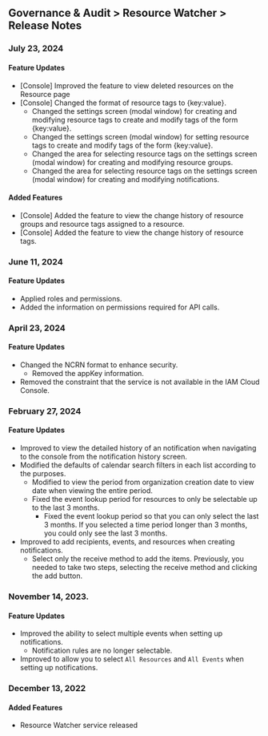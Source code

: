 ## Governance & Audit > Resource Watcher > Release Notes

### July 23, 2024

#### Feature Updates

- [Console] Improved the feature to view deleted resources on the Resource page 
- [Console] Changed the format of resource tags to {key:value}.
    - Changed the settings screen (modal window) for creating and modifying resource tags to create and modify tags of the form {key:value}.
    - Changed the settings screen (modal window) for setting resource tags to create and modify tags of the form {key:value}.
    - Changed the area for selecting resource tags on the settings screen (modal window) for creating and modifying resource groups.
    - Changed the area for selecting resource tags on the settings screen (modal window) for creating and modifying notifications.

#### Added Features

- [Console] Added the feature to view the change history of resource groups and resource tags assigned to a resource. 
- [Console] Added the feature to view the change history of resource tags.

### June 11, 2024

#### Feature Updates

- Applied roles and permissions.
- Added the information on permissions required for API calls. 

### April 23, 2024

#### Feature Updates

- Changed the NCRN format to enhance security.
  - Removed the appKey information.
- Removed the constraint that the service is not available in the IAM Cloud Console.


### February 27, 2024

#### Feature Updates

- Improved to view the detailed history of an notification when navigating to the console from the notification history screen.
- Modified the defaults of calendar search filters in each list according to the purposes.
  - Modified to view the period from organization creation date to view date when viewing the entire period.
  - Fixed the event lookup period for resources to only be selectable up to the last 3 months.
    - Fixed the event lookup period so that you can only select the last 3 months. If you selected a time period longer than 3 months, you could only see the last 3 months.
- Improved to add recipients, events, and resources when creating notifications.
  - Select only the receive method to add the items. Previously, you needed to take two steps, selecting the receive method and clicking the add button.

### November 14, 2023.

#### Feature Updates

- Improved the ability to select multiple events when setting up notifications.
  - Notification rules are no longer selectable.
- Improved to allow you to select `All Resources` and `All Events` when setting up notifications.

### December 13, 2022

#### Added Features

- Resource Watcher service released
